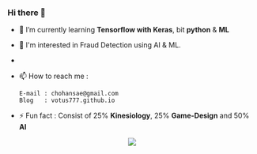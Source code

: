 ### Hi there 👋

- 🌱 I’m currently learning 
      **Tensorflow with Keras**, bit **python** & **ML** 

- 💬 I'm interested in Fraud Detection using AI & ML.
- 
- 📫 How to reach me : 
      
      E-mail : chohansae@gmail.com 
      Blog   : votus777.github.io
      
- ⚡ Fun fact : Consist of 25% **Kinesiology**, 25%  **Game-Design** and 50% **AI** 



<p align="center"><img src="https://api.accredible.com/v1/frontend/credential_website_embed_image/certificate/24629008"></p>


<!--
**votus777/votus777** is a ✨ _special_ ✨ repository because its `README.md` (this file) appears on your GitHub profile.

Here are some ideas to get you started:

- 🔭 I’m currently working on ...
- 🌱 I’m currently learning ...
- 👯 I’m looking to collaborate on ...
- 🤔 I’m looking for help with ...
- 💬 Ask me about ...
- 📫 How to reach me: ...
- 😄 Pronouns: ...
- ⚡ Fun fact: ...
-->
